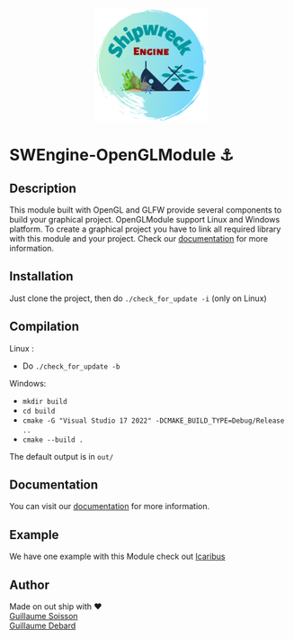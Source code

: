 <p align="center">
    <img src=".github/resources/images/logo.png"
        height="200">
</p>

# SWEngine-OpenGLModule ⚓

## Description

This module built with OpenGL and GLFW provide several components to build your graphical project.
OpenGLModule support Linux and Windows platform. To create a graphical project you have to link all required library
with this module and your project. Check our [documentation](https://docs.creative-rift.com/) for more information.

## Installation
Just clone the project, then do `./check_for_update -i` (only on Linux)

## Compilation

Linux :
* Do `./check_for_update -b`

Windows:
* `mkdir build`
* `cd build`
* `cmake -G "Visual Studio 17 2022" -DCMAKE_BUILD_TYPE=Debug/Release ..`
* `cmake --build .`

The default output is in `out/`

## Documentation

You can visit our [documentation](https://docs.creative-rift.com/graphical-module/opengl) for more information.

## Example

We have one example with this Module check out [Icaribus](http://creative-rift.com/icaribus)

## Author

Made on out ship with :heart: \
[Guillaume Soisson](https://github.com/Alvarwow69) \
[Guillaume Debard](https://github.com/SheItoon)